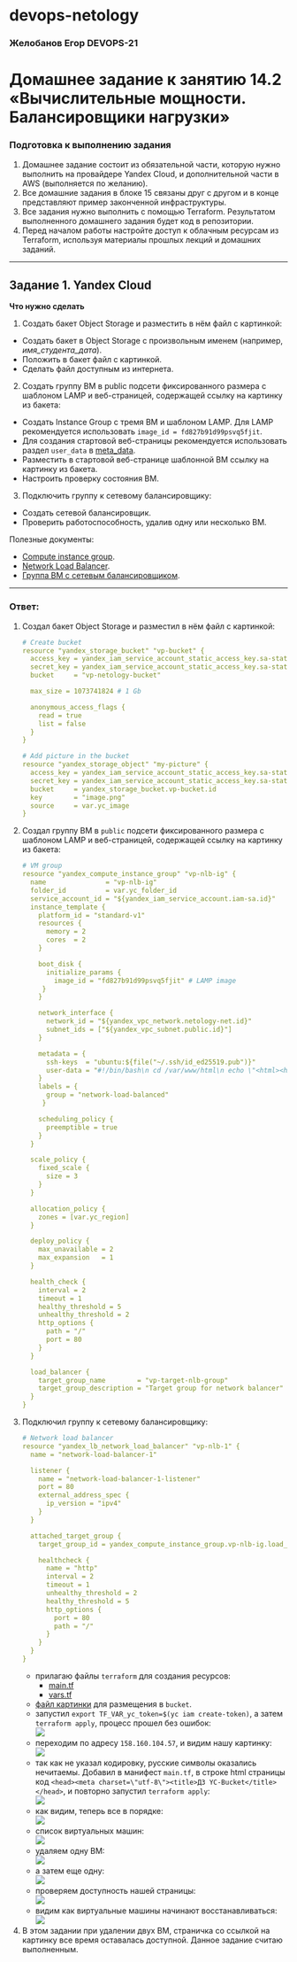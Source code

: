# devops-netology

### Желобанов Егор DEVOPS-21

# Домашнее задание к занятию 14.2 «Вычислительные мощности. Балансировщики нагрузки»  

### Подготовка к выполнению задания

1. Домашнее задание состоит из обязательной части, которую нужно выполнить на провайдере Yandex Cloud, и дополнительной части в AWS (выполняется по желанию). 
2. Все домашние задания в блоке 15 связаны друг с другом и в конце представляют пример законченной инфраструктуры.  
3. Все задания нужно выполнить с помощью Terraform. Результатом выполненного домашнего задания будет код в репозитории. 
4. Перед началом работы настройте доступ к облачным ресурсам из Terraform, используя материалы прошлых лекций и домашних заданий.

---
## Задание 1. Yandex Cloud 

**Что нужно сделать**

1. Создать бакет Object Storage и разместить в нём файл с картинкой:

 - Создать бакет в Object Storage с произвольным именем (например, _имя_студента_дата_).
 - Положить в бакет файл с картинкой.
 - Сделать файл доступным из интернета.
 
2. Создать группу ВМ в public подсети фиксированного размера с шаблоном LAMP и веб-страницей, содержащей ссылку на картинку из бакета:

 - Создать Instance Group с тремя ВМ и шаблоном LAMP. Для LAMP рекомендуется использовать `image_id = fd827b91d99psvq5fjit`.
 - Для создания стартовой веб-страницы рекомендуется использовать раздел `user_data` в [meta_data](https://cloud.yandex.ru/docs/compute/concepts/vm-metadata).
 - Разместить в стартовой веб-странице шаблонной ВМ ссылку на картинку из бакета.
 - Настроить проверку состояния ВМ.
 
3. Подключить группу к сетевому балансировщику:

 - Создать сетевой балансировщик.
 - Проверить работоспособность, удалив одну или несколько ВМ.

Полезные документы:

- [Compute instance group](https://registry.terraform.io/providers/yandex-cloud/yandex/latest/docs/resources/compute_instance_group).
- [Network Load Balancer](https://registry.terraform.io/providers/yandex-cloud/yandex/latest/docs/resources/lb_network_load_balancer).
- [Группа ВМ с сетевым балансировщиком](https://cloud.yandex.ru/docs/compute/operations/instance-groups/create-with-balancer).

---
### Ответ:
1. Создал бакет Object Storage и разместил в нём файл с картинкой:
    ```yaml
    # Create bucket
    resource "yandex_storage_bucket" "vp-bucket" {
      access_key = yandex_iam_service_account_static_access_key.sa-static-key.access_key
      secret_key = yandex_iam_service_account_static_access_key.sa-static-key.secret_key
      bucket     = "vp-netology-bucket"
    
      max_size = 1073741824 # 1 Gb
    
      anonymous_access_flags {
        read = true
        list = false
      }
    }
    
    # Add picture in the bucket
    resource "yandex_storage_object" "my-picture" {
      access_key = yandex_iam_service_account_static_access_key.sa-static-key.access_key
      secret_key = yandex_iam_service_account_static_access_key.sa-static-key.secret_key
      bucket     = yandex_storage_bucket.vp-bucket.id
      key        = "image.png"
      source     = var.yc_image
    }
    ```
2. Создал группу ВМ в `public` подсети фиксированного размера с шаблоном LAMP и веб-страницей, содержащей ссылку на картинку из бакета:
   ```yaml
   # VM group
   resource "yandex_compute_instance_group" "vp-nlb-ig" {
     name               = "vp-nlb-ig"
     folder_id          = var.yc_folder_id
     service_account_id = "${yandex_iam_service_account.iam-sa.id}"
     instance_template {
       platform_id = "standard-v1"
       resources {
         memory = 2
         cores  = 2
       }
   
       boot_disk {
         initialize_params {
           image_id = "fd827b91d99psvq5fjit" # LAMP image
        }
       }
   
       network_interface {
         network_id = "${yandex_vpc_network.netology-net.id}"
         subnet_ids = ["${yandex_vpc_subnet.public.id}"]
       }
   
       metadata = {
         ssh-keys  = "ubuntu:${file("~/.ssh/id_ed25519.pub")}"
         user-data = "#!/bin/bash\n cd /var/www/html\n echo \"<html><h2>Домашнее задание: &#171;Вычислительные мощности. Балансировщики нагрузки&#187;</h2><img src='https://${yandex_storage_bucket.vp-bucket.bucket_domain_name}/${yandex_storage_object.my-picture.key}'></html>\" > index.html"
       }
       labels = {
         group = "network-load-balanced"
        }
   
       scheduling_policy {
         preemptible = true
       }
     }
   
     scale_policy {
       fixed_scale {
         size = 3
       }
     }
   
     allocation_policy {
       zones = [var.yc_region]
     }
   
     deploy_policy {
       max_unavailable = 2
       max_expansion   = 1
     }
   
     health_check {
       interval = 2
       timeout = 1
       healthy_threshold = 5
       unhealthy_threshold = 2
       http_options {
         path = "/"
         port = 80
       }
     }
   
     load_balancer {
       target_group_name        = "vp-target-nlb-group"
       target_group_description = "Target group for network balancer"
     }
   }
   ```
3. Подключил группу к сетевому балансировщику:
   ```yaml
   # Network load balancer
   resource "yandex_lb_network_load_balancer" "vp-nlb-1" {
     name = "network-load-balancer-1"
   
     listener {
       name = "network-load-balancer-1-listener"
       port = 80
       external_address_spec {
         ip_version = "ipv4"
       }
     }
   
     attached_target_group {
       target_group_id = yandex_compute_instance_group.vp-nlb-ig.load_balancer.0.target_group_id
   
       healthcheck {
         name = "http"
         interval = 2
         timeout = 1
         unhealthy_threshold = 2
         healthy_threshold = 5
         http_options {
           port = 80
           path = "/"
         }
       }
     }
   }
   ```
   * прилагаю файлы `terraform` для создания ресурсов:
      - [main.tf](/practice/14.2/main.tf)
      - [vars.tf](/practice/14.2/vars.tf)
   * [файл картинки](/practice/14.2/image.png) для размещения в `bucket`.
   * запустил `export TF_VAR_yc_token=$(yc iam create-token)`, а затем `terraform apply`, процесс прошел без ошибок:  
   ![](/pics/14.2/1-terraform-apply.jpg)  
   * переходим по адресу `158.160.104.57`, и видим нашу картинку:  
   ![](/pics/14.2/2-image.jpg)  
   * так как не указал кодировку, русские символы оказались нечитаемы. Добавил в манифест `main.tf`, в строке html страницы код `<head><meta charset=\"utf-8\"><title>ДЗ YC-Bucket</title></head>`, и повторно запустил `terraform apply`:  
   ![](/pics/14.2/2-terraform-apply.jpg)  
   * как видим, теперь все в порядке:  
   ![](/pics/14.2/3-image.jpg)  
   * список виртуальных машин:  
   ![](/pics/14.2/4-all-vm.jpg)  
   * удаляем одну ВМ:  
   ![](/pics/14.2/5-deleting-vm1.jpg)  
   * а затем еще одну:  
   ![](/pics/14.2/5-deleting-vm2.jpg)  
   * проверяем доступность нашей страницы:  
   ![](/pics/14.2/6-image-allow.jpg)  
   * видим как виртуальные машины начинают восстанавливаться:  
   ![](/pics/14.2/6-provisioning-1vm.jpg)  
4. В этом задании при удалении двух ВМ, страничка со ссылкой на картинку все время оставалась доступной. Данное задание считаю выполненным.
